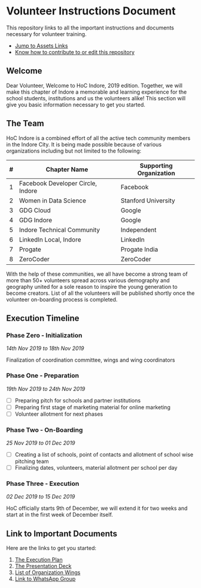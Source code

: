# Volunteer Instructions Document
This repository links to all the important instructions and documents necessary for volunteer training.

+ [Jump to Assets Links](#links)
+ [Know how to contribute to or edit this repository](CONTRIBUTING.md)

## Welcome
Dear Volunteer, Welcome to HoC Indore, 2019 edition. Together, we will make this chapter of Indore a memorable and learning experience for the school students, institutions and us the volunteers alike! This section will give you basic information necessary to get you started.

## The Team
HoC Indore is a combined effort of all the active tech community members in the Indore City. It is being made possible because of various organizations including but not limited to the following:


|#|Chapter Name|Supporting Organization|
|---|---|---|
|1|Facebook Developer Circle, Indore|Facebook|
|2|Women in Data Science|Stanford University|
|3|GDG Cloud|Google|
|4|GDG Indore|Google|
|5|Indore Technical Community|Independent|
|6|LinkedIn Local, Indore|LinkedIn|
|7|Progate|Progate India|
|8|ZeroCoder|ZeroCoder|
 
With the help of these communities, we all have become a strong team of more than 50+ volunteers spread across various demography and geography united for a sole reason to inspire the young generation to become creators. List of all the volunteers will be published shortly once the volunteer on-boarding process is completed.

## Execution Timeline

### Phase Zero - Initialization
_14th Nov 2019 to 18th Nov 2019_

Finalization of coordination committee, wings and wing coordinators

### Phase One - Preparation
_19th Nov 2019 to 24th Nov 2019_
- [ ] Preparing pitch for schools and partner institutions
- [ ] Preparing first stage of marketing material for online marketing
- [ ] Volunteer allotment for next phases

### Phase Two - On-Boarding
_25 Nov 2019 to 01 Dec 2019_
- [ ] Creating a list of schools, point of contacts and allotment of school wise pitching team
- [ ] Finalizing dates, volunteers, material allotment per school per day

### Phase Three - Execution
_02 Dec 2019 to 15 Dec 2019_

HoC officially starts 9th of December, we will extend it for two weeks and start at in the first week of December itself.

## <a name="links"></a>Link to Important Documents
Here are the links to get you started:

1. [The Execution Plan](https://docs.google.com/document/d/1nEO1RG0mVLMN2SeDmJcaJ6VJQT3gTfDdj4s2_uBQwOg/edit?usp=sharing)
2. [The Presentation Deck]()
3. [List of Organization Wings]()
4. [Link to WhatsApp Group](https://bit.ly/2XoCXCu)
